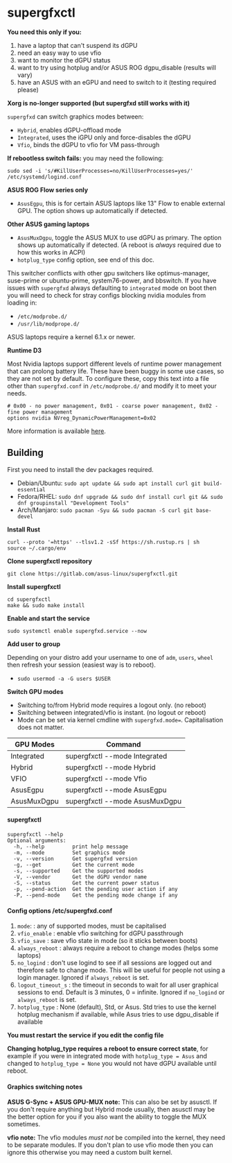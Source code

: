 # supergfxctl

**You need this only if you:**
1. have a laptop that can't suspend its dGPU
2. need an easy way to use vfio
3. want to monitor the dGPU status
4. want to try using hotplug and/or ASUS ROG dgpu_disable (results will vary)
5. have an ASUS with an eGPU and need to switch to it (testing required please)

**Xorg is no-longer supported (but supergfxd still works with it)**

`supergfxd` can switch graphics modes between:
- `Hybrid`, enables dGPU-offload mode
- `Integrated`, uses the iGPU only and force-disables the dGPU
- `Vfio`, binds the dGPU to vfio for VM pass-through

**If rebootless switch fails:** you may need the following:

```
sudo sed -i 's/#KillUserProcesses=no/KillUserProcesses=yes/' /etc/systemd/logind.conf
```

**ASUS ROG Flow series only**

- `AsusEgpu`, this is for certain ASUS laptops like 13" Flow to enable external GPU. The option shows up automatically if detected.

**Other ASUS gaming laptops**

- `AsusMuxDgpu`, toggle the ASUS MUX to use dGPU as primary. The option shows up automatically if detected. (A reboot is *always* required due to how this works in ACPI)
- `hotplug_type` config option, see end of this doc.

This switcher conflicts with other gpu switchers like optimus-manager, suse-prime
or ubuntu-prime, system76-power, and bbswitch. If you have issues with `supergfxd`
always defaulting to `integrated` mode on boot then you will need to check for
stray configs blocking nvidia modules from loading in:
- `/etc/modprobe.d/`
- `/usr/lib/modprope.d/`

ASUS laptops require a kernel 6.1.x or newer.

**Runtime D3**

Most Nvidia laptops support different levels of runtime power management that can prolong battery life. These have been buggy in some use cases, so they are not set by default. To configure these, copy this text into a file other than `supergfxd.conf` in `/etc/modprobe.d/` and modify it to meet your needs.
```
# 0x00 - no power management, 0x01 - coarse power management, 0x02 - fine power management
options nvidia NVreg_DynamicPowerManagement=0x02
```

More information is available [here](https://download.nvidia.com/XFree86/Linux-x86_64/530.41.03/README/dynamicpowermanagement.html).

## Building

First you need to install the dev packages required.

* Debian/Ubuntu: `sudo apt update && sudo apt install curl git build-essential`
* Fedora/RHEL: `sudo dnf upgrade && sudo dnf install curl git && sudo dnf groupinstall "Development Tools"`
* Arch/Manjaro: `sudo pacman -Syu && sudo pacman -S curl git base-devel`

**Install Rust**
```
curl --proto '=https' --tlsv1.2 -sSf https://sh.rustup.rs | sh
source ~/.cargo/env
```

**Clone supergfxctl repository**

`git clone https://gitlab.com/asus-linux/supergfxctl.git`

**Install supergfxctl**
```
cd supergfxctl
make && sudo make install
```

**Enable and start the service**

`sudo systemctl enable supergfxd.service --now`

**Add user to group**

Depending on your distro add your username to one of `adm`, `users`, `wheel` then
refresh your session (easiest way is to reboot).

* `sudo usermod -a -G users $USER`

**Switch GPU modes**

* Switching to/from Hybrid mode requires a logout only. (no reboot)
* Switching between integrated/vfio is instant. (no logout or reboot)
* Mode can be set via kernel cmdline with `supergfxd.mode=`. Capitalisation does not matter.

| GPU Modes  | Command                       |
|------------|-------------------------------|
| Integrated | supergfxctl --mode Integrated |
| Hybrid     | supergfxctl --mode Hybrid     |
| VFIO       | supergfxctl --mode Vfio       |
| AsusEgpu   | supergfxctl --mode AsusEgpu   |
| AsusMuxDgpu| supergfxctl --mode AsusMuxDgpu|

#### supergfxctl

```
supergfxctl --help
Optional arguments:
  -h, --help         print help message
  -m, --mode         Set graphics mode
  -v, --version      Get supergfxd version
  -g, --get          Get the current mode
  -s, --supported    Get the supported modes
  -V, --vendor       Get the dGPU vendor name
  -S, --status       Get the current power status
  -p, --pend-action  Get the pending user action if any
  -P, --pend-mode    Get the pending mode change if any
```

#### Config options /etc/supergfxd.conf

1. `mode`: <MODE> : any of supported modes, must be capitalised
2. `vfio_enable` <bool> : enable vfio switching for dGPU passthrough
3. `vfio_save` <bool> : save vfio state in mode (so it sticks between boots)
5. `always_reboot` <bool> : always require a reboot to change modes (helps some laptops)
6. `no_logind` <bool> : don't use logind to see if all sessions are logged out and therefore safe to change mode. This will be useful for people not using a login manager. Ignored if `always_reboot` is set.
7. `logout_timeout_s` <u64> : the timeout in seconds to wait for all user graphical sessions to end. Default is 3 minutes, 0 = infinite. Ignored if `no_logind` or `always_reboot` is set.
8. `hotplug_type` <enum> : None (default), Std, or Asus. Std tries to use the kernel hotplug mechanism if available, while Asus tries to use dgpu_disable if available

**You must restart the service if you edit the config file**

**Changing hotplug_type requires a reboot to ensure correct state**, for example if you were in integrated mode with `hotplug_type = Asus` and changed to `hotplug_type = None` you would not have dGPU available until reboot.

#### Graphics switching notes

**ASUS G-Sync + ASUS GPU-MUX note:** This can also be set by asusctl. If you don't require anything but Hybrid mode usually, then asusctl may be the better option for you if you also want the ability to toggle the MUX sometimes.

**vfio note:** The vfio modules *must not* be compiled into the kernel, they need
to be separate modules. If you don't plan to use vfio mode then you can ignore this
otherwise you may need a custom built kernel.
